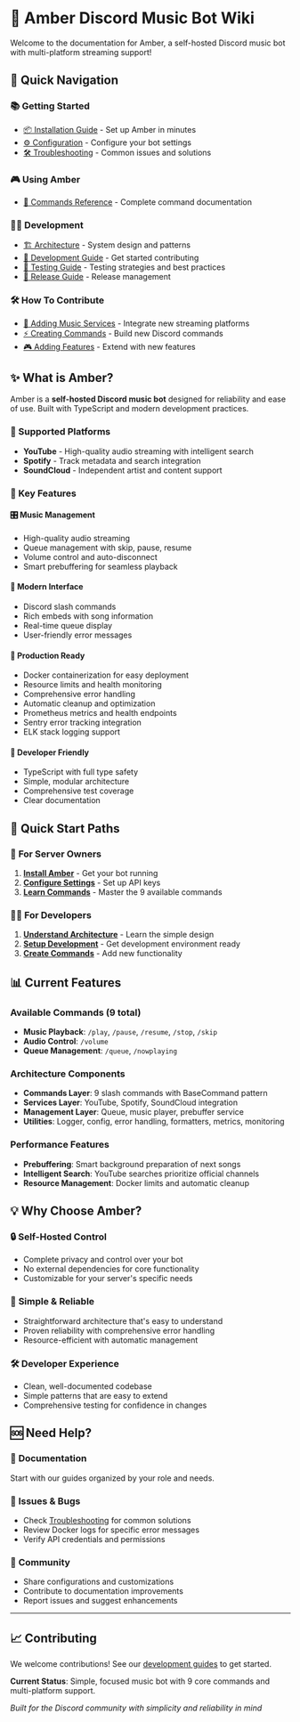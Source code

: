 # 🎵 Amber Discord Music Bot Wiki

Welcome to the documentation for Amber, a self-hosted Discord music bot with multi-platform streaming support!

## 🚀 Quick Navigation

### 📚 Getting Started
- [📦 Installation Guide](Installation) - Set up Amber in minutes
- [⚙️ Configuration](Configuration) - Configure your bot settings
- [🛠️ Troubleshooting](Troubleshooting) - Common issues and solutions

### 🎮 Using Amber
- [🎵 Commands Reference](Commands) - Complete command documentation

### 👩‍💻 Development
- [🏗️ Architecture](Architecture) - System design and patterns
- [📖 Development Guide](Developing) - Get started contributing
- [🧪 Testing Guide](Testing) - Testing strategies and best practices
- [🚀 Release Guide](Releasing) - Release management

### 🛠️ How To Contribute
- [🎼 Adding Music Services](Adding%20Music%20Services) - Integrate new streaming platforms
- [⚡ Creating Commands](Creating%20Commands) - Build new Discord commands
- [🎮 Adding Features](DAdding%20Features%20and%20Games) - Extend with new features

## ✨ What is Amber?

Amber is a **self-hosted Discord music bot** designed for reliability and ease of use. Built with TypeScript and modern development practices.

### 🎵 Supported Platforms
- **YouTube** - High-quality audio streaming with intelligent search
- **Spotify** - Track metadata and search integration
- **SoundCloud** - Independent artist and content support

### 🌟 Key Features

#### 🎛️ **Music Management**
- High-quality audio streaming
- Queue management with skip, pause, resume
- Volume control and auto-disconnect
- Smart prebuffering for seamless playback

#### 🚀 **Modern Interface**
- Discord slash commands
- Rich embeds with song information
- Real-time queue display
- User-friendly error messages

#### 🐳 **Production Ready**
- Docker containerization for easy deployment
- Resource limits and health monitoring
- Comprehensive error handling
- Automatic cleanup and optimization
- Prometheus metrics and health endpoints
- Sentry error tracking integration
- ELK stack logging support

#### 🔧 **Developer Friendly**
- TypeScript with full type safety
- Simple, modular architecture
- Comprehensive test coverage
- Clear documentation

## 🎯 Quick Start Paths

### 🎵 **For Server Owners**
1. **[Install Amber](Installation)** - Get your bot running
2. **[Configure Settings](Configuration)** - Set up API keys
3. **[Learn Commands](Commands)** - Master the 9 available commands

### 👩‍💻 **For Developers**
1. **[Understand Architecture](Architecture)** - Learn the simple design
2. **[Setup Development](Developing)** - Get development environment ready
3. **[Create Commands](Creating%20Commands)** - Add new functionality

## 📊 Current Features

### Available Commands (9 total)
- **Music Playback**: `/play`, `/pause`, `/resume`, `/stop`, `/skip`
- **Audio Control**: `/volume`
- **Queue Management**: `/queue`, `/nowplaying`

### Architecture Components
- **Commands Layer**: 9 slash commands with BaseCommand pattern
- **Services Layer**: YouTube, Spotify, SoundCloud integration
- **Management Layer**: Queue, music player, prebuffer service
- **Utilities**: Logger, config, error handling, formatters, metrics, monitoring

### Performance Features
- **Prebuffering**: Smart background preparation of next songs
- **Intelligent Search**: YouTube searches prioritize official channels
- **Resource Management**: Docker limits and automatic cleanup

## 💡 Why Choose Amber?

### 🔒 **Self-Hosted Control**
- Complete privacy and control over your bot
- No external dependencies for core functionality
- Customizable for your server's specific needs

### 🎯 **Simple & Reliable**
- Straightforward architecture that's easy to understand
- Proven reliability with comprehensive error handling
- Resource-efficient with automatic management

### 🛠️ **Developer Experience**
- Clean, well-documented codebase
- Simple patterns that are easy to extend
- Comprehensive testing for confidence in changes

## 🆘 Need Help?

### 📖 **Documentation**
Start with our guides organized by your role and needs.

### 🐛 **Issues & Bugs**
- Check [Troubleshooting](Troubleshooting) for common solutions
- Review Docker logs for specific error messages
- Verify API credentials and permissions

### 💬 **Community**
- Share configurations and customizations
- Contribute to documentation improvements
- Report issues and suggest enhancements

---

## 📈 Contributing

We welcome contributions! See our [development guides](Developing) to get started.

**Current Status**: Simple, focused music bot with 9 core commands and multi-platform support.

*Built for the Discord community with simplicity and reliability in mind*